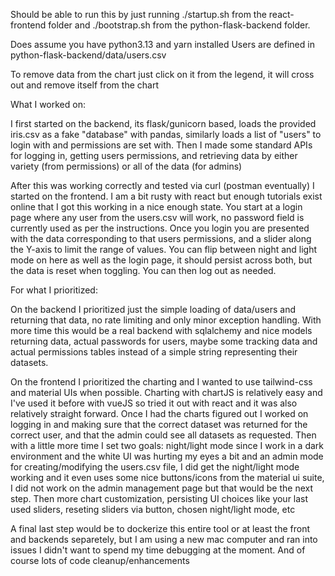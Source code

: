 Should be able to run this by just running ./startup.sh from the react-frontend folder and ./bootstrap.sh from the python-flask-backend folder.

Does assume you have python3.13 and yarn installed
Users are defined in python-flask-backend/data/users.csv

To remove data from the chart just click on it from the legend, it will cross out and remove itself from the chart

What I worked on: 

I first started on the backend, its flask/gunicorn based, loads the provided iris.csv as a fake "database" with pandas, similarly loads a list of "users" to login with and permissions are set with. Then I made some standard APIs for logging in, getting users permissions, and retrieving data by either variety (from permissions) or all of the data (for admins)

After this was working correctly and tested via curl (postman eventually) I started on the frontend. I am a bit rusty with react but enough tutorials exist online that I got this working in a nice enough state. You start at a login page where any user from the users.csv will work, no password field is currently used as per the instructions. Once you login you are presented with the data corresponding to that users permissions, and a slider along the Y-axis to limit the range of values. You can flip between night and light mode on here as well as the login page, it should persist across both, but the data is reset when toggling. You can then log out as needed.

For what I prioritized:

On the backend I prioritized just the simple loading of data/users and returning that data, no rate limiting and only minor exception handling. With more time this would be a real backend with sqlalchemy and nice models returning data, actual passwords for users, maybe some tracking data and actual permissions tables instead of a simple string representing their datasets.

On the frontend I prioritized the charting and I wanted to use tailwind-css and material UIs when possible. Charting with chartJS is relatively easy and I've used it before with vueJS so tried it out with react and it was also relatively straight forward. Once I had the charts figured out I worked on logging in and making sure that the correct dataset was returned for the correct user, and that the admin could see all datasets as requested. Then with a little more time I set two goals: night/light mode since I work in a dark environment and the white UI was hurting my eyes a bit and an admin mode for creating/modifying the users.csv file, I did get the night/light mode working and it even uses some nice buttons/icons from the material ui suite, I did not work on the admin management page but that would be the next step. Then more chart customization, persisting UI choices like your last used sliders, reseting sliders via button, chosen night/light mode, etc

A final last step would be to dockerize this entire tool or at least the front and backends separetely, but I am using a new mac computer and ran into issues I didn't want to spend my time debugging at the moment. And of course lots of code cleanup/enhancements
